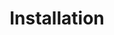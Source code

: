---
layout: default
title: Installation
nav_order: 1
parent: current
permalink: /current/installation
---